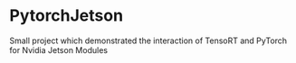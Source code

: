 # PytorchJetson
Small project which demonstrated the interaction of TensoRT and PyTorch for Nvidia Jetson Modules
